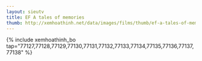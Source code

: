 ```yaml
---
layout: sieutv
title: EF A tales of memories
thumb: http://xemhoathinh.net/data/images/films/thumb/ef-a-tales-of-memories-ef-a-tales-of-memories-2007.jpg
---
```

{% include xemhoathinh_bo tap="77127,77128,77129,77130,77131,77132,77133,77134,77135,77136,77137,77138" %} 
